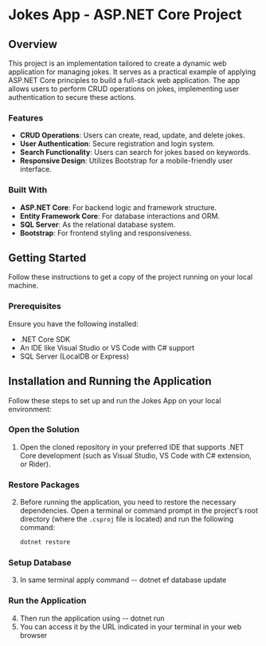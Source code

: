 # Jokes App - ASP.NET Core Project

## Overview

This project is an implementation tailored to create a dynamic web application for managing jokes. It serves as a practical example of applying ASP.NET Core principles to build a full-stack web application. The app allows users to perform CRUD operations on jokes, implementing user authentication to secure these actions.

### Features

- **CRUD Operations**: Users can create, read, update, and delete jokes.
- **User Authentication**: Secure registration and login system.
- **Search Functionality**: Users can search for jokes based on keywords.
- **Responsive Design**: Utilizes Bootstrap for a mobile-friendly user interface.

### Built With

- **ASP.NET Core**: For backend logic and framework structure.
- **Entity Framework Core**: For database interactions and ORM.
- **SQL Server**: As the relational database system.
- **Bootstrap**: For frontend styling and responsiveness.

## Getting Started

Follow these instructions to get a copy of the project running on your local machine.

### Prerequisites

Ensure you have the following installed:
- .NET Core SDK
- An IDE like Visual Studio or VS Code with C# support
- SQL Server (LocalDB or Express)

## Installation and Running the Application

Follow these steps to set up and run the Jokes App on your local environment:

### Open the Solution

1. Open the cloned repository in your preferred IDE that supports .NET Core development (such as Visual Studio, VS Code with C# extension, or Rider).

### Restore Packages

2. Before running the application, you need to restore the necessary dependencies. Open a terminal or command prompt in the project's root directory (where the `.csproj` file is located) and run the following command:

   ```bash
   dotnet restore

### Setup Database

3. In same terminal apply command -- dotnet ef database update

### Run the Application

4. Then run the application using -- dotnet run
5. You can access it by the URL indicated in your terminal in your web browser
